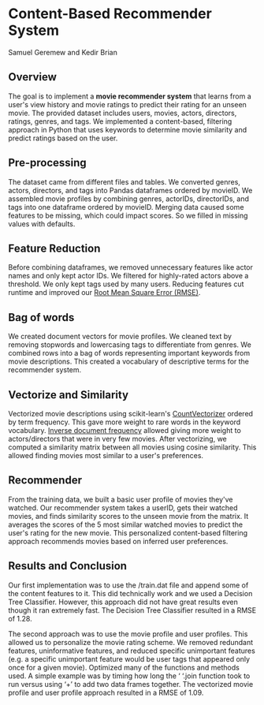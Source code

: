 # Content-Based Recommender System
Samuel Geremew and Kedir Brian

## Overview
The goal is to implement a **movie recommender system** that learns from a user's view history and movie ratings to predict their rating for an unseen movie. The provided dataset includes users, movies, actors, directors, ratings, genres, and tags. We implemented a content-based, filtering approach in Python that uses keywords to determine movie similarity and predict ratings based on the user.

## Pre-processing
The dataset came from different files and tables. We converted genres, actors, directors, and tags into Pandas dataframes ordered by movieID. We assembled movie profiles by combining genres, actorIDs, directorIDs, and tags into one dataframe ordered by movieID. Merging data caused some features to be missing, which could impact scores. So we filled in missing values with defaults.

## Feature Reduction
Before combining dataframes, we removed unnecessary features like actor names and only kept actor IDs. We filtered for highly-rated actors above a threshold. We only kept tags used by many users. Reducing features cut runtime and improved our [Root Mean Square Error (RMSE)](https://en.wikipedia.org/wiki/Root-mean-square_deviation).

## Bag of words
We created document vectors for movie profiles. We cleaned text by removing stopwords and lowercasing tags to differentiate from genres. We combined rows into a bag of words representing important keywords from movie descriptions. This created a vocabulary of descriptive terms for the recommender system.

## Vectorize and Similarity
Vectorized movie descriptions using scikit-learn's [CountVectorizer](https://scikit-learn.org/stable/modules/generated/sklearn.feature_extraction.text.CountVectorizer.html) ordered by term frequency. This gave more weight to rare words in the keyword vocabulary. [Inverse document frequency](https://en.wikipedia.org/wiki/Tf%E2%80%93idf) allowed giving more weight to actors/directors that were in very few movies. After vectorizing, we computed a similarity matrix between all movies using cosine similarity. This allowed finding movies most similar to a user's preferences.

## Recommender
From the training data, we built a basic user profile of movies they've watched. Our recommender system takes a userID, gets their watched movies, and finds similarity scores to the unseen movie from the matrix. It averages the scores of the 5 most similar watched movies to predict the user's rating for the new movie. This personalized content-based filtering approach recommends movies based on inferred user preferences.

## Results and Conclusion
Our first implementation was to use the /train.dat file and append some of the content features to it. This did technically work and we used a Decision Tree Classifier. However, this approach did not have great results even though it ran extremely fast. The Decision Tree Classifier resulted in a RMSE of 1.28.

The second approach was to use the movie profile and user profiles. This allowed us to personalize the movie rating scheme. We removed redundant features, uninformative features, and reduced specific unimportant features (e.g. a specific unimportant feature would be user tags that appeared only once for a given movie). Optimized many of the functions and methods used. A simple example was by timing how long the ‘ ‘.join function took to run versus using ‘+’ to add two data frames together. The vectorized movie profile and user profile approach resulted in a RMSE of 1.09.
